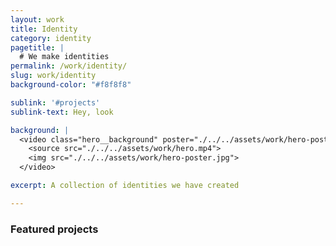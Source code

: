 ```yaml
---
layout: work
title: Identity
category: identity
pagetitle: |
  # We make identities
permalink: /work/identity/
slug: work/identity
background-color: "#f8f8f8"

sublink: '#projects'
sublink-text: Hey, look

background: |
  <video class="hero__background" poster="./../../assets/work/hero-poster.jpg" loop autoplay muted playsinline>
    <source src="./../../assets/work/hero.mp4">
    <img src="./../../assets/work/hero-poster.jpg">
  </video>

excerpt: A collection of identities we have created

---
```


### Featured projects
